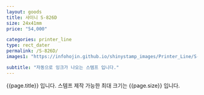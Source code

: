 ```yaml
---
layout: goods
title: 샤이니 S-826D
size: 24x41mm
price: "54,000"

categories: printer_line
type: rect_dater
permalink: /S-826D/
images1: "https://infohojin.github.io/shinystamp_images/Printer_Line/S-826D/S-826D_1.jpg"

subtitle: "자동으로 잉크가 나오는 스템프 입니다."
---
```


{{page.title}} 입니다. 스템프 제작 가능한 최대 크기는 {{page.size}} 입니다. 
